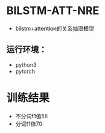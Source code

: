 # BILSTM-ATT-NRE
* bilstm+attention的关系抽取模型

## 运行环境：
* python3
* pytorch

# 训练结果
* 不分词f1值58
* 分词f1值70

